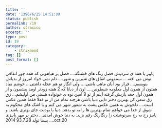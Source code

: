 ```yaml
---
title: ''
date: '1396/6/25 14:51:00'
status: publish
permalink: /19
author: straxico
excerpt: ''
type: post
id: 19
category:
    - strixmood
tag: []
post_format: []
---
```

پاییز با همه ی سردیش فصل رنگ های قشنگه…. فصل پر هیاهویی که همه جور اتفاقی توش می افته…. سمفونی اتفاق های شیرین و شور…. دلم نمی خواد امروز از بدیاش بنویسم…. قرار بود آبان ماهی باشی…. ولی انگار تو هم عجله داشتی… خوشم میاد همتون از همون اول معلومه شیطونین…. اون از دیانا که 2 هفته زودتر اومد پیشمون و از همون اول جغد بازیش گرفته اینم از تو 9 امین نوه ی خونواده هستی من اولیشم… زق زق سعی کن بهترین دختر دایی دنیا باشی هرچند تمام من از تو فعلا فقط همین عکس است…. دلخوش به همین عکس پشت به شعور شهر می کنم و با اشک های محکوم به شوق از خدا می خواهم تمام بهترین ها را به تو بدهد. دنیا با بودنت جای بهتری باشد. و پاییز رج به رج سرنوشتت را رنگارنگ رقم بزند. به دنیا خوش آمدی… دختر پر مهر پاییزی … یسنا تولد 93.7.28 2014.oct.20
